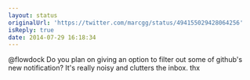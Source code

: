 ```yaml
---
layout: status
originalUrl: 'https://twitter.com/marcgg/status/494155029428064256'
isReply: true
date: 2014-07-29 16:18:34
---
```


@flowdock Do you plan on giving an option to filter out some of github's new notification? It's really noisy and clutters the inbox. thx
